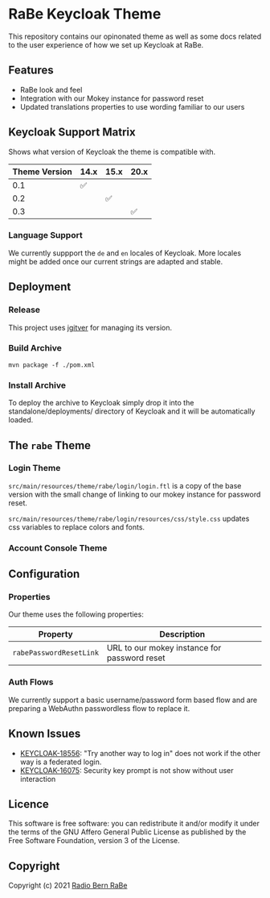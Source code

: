 # RaBe Keycloak Theme

This repository contains our opinonated theme as well as some docs related to
the user experience of how we set up Keycloak at RaBe.

## Features

- RaBe look and feel
- Integration with our Mokey instance for password reset
- Updated translations properties to use wording familiar to our users

## Keycloak Support Matrix

Shows what version of Keycloak the theme is compatible with.

| Theme Version | 14.x | 15.x | 20.x |
| ------------- | ---- | ---- | ---- |
| 0.1           | ✅   |      |      |
| 0.2           |      | ✅   |      |
| 0.3           |      |      | ✅   |

### Language Support

We currently suppport the `de` and `en` locales of Keycloak. More locales might be added once our current strings are adapted and stable.

## Deployment

### Release

This project uses [jgitver](https://jgitver.github.io/) for managing its version.

### Build Archive

```
mvn package -f ./pom.xml
```

### Install Archive

To deploy the archive to Keycloak simply drop it into the standalone/deployments/ directory of Keycloak and it will be automatically loaded.

## The `rabe` Theme

### Login Theme

`src/main/resources/theme/rabe/login/login.ftl` is a copy of the base version with the small change of linking to our mokey instance for password reset.

`src/main/resources/theme/rabe/login/resources/css/style.css` updates css variables to replace colors and fonts.

### Account Console Theme

## Configuration

### Properties

Our theme uses the following properties:

| Property                | Description                                  |
| ----------------------- | -------------------------------------------- |
| `rabePasswordResetLink` | URL to our mokey instance for password reset |

### Auth Flows

We currently support a basic username/password form based flow and are preparing a WebAuthn passwordless flow to replace it.

## Known Issues

- [KEYCLOAK-18556](https://issues.redhat.com/browse/KEYCLOAK-18556): "Try another way to log in" does not work if the other way is a federated login.
- [KEYCLOAK-16075](https://issues.redhat.com/browse/KEYCLOAK-16075): Security key prompt is not show without user interaction

## Licence

This software is free software: you can redistribute it and/or modify it under the terms of the GNU Affero General Public License as published by the Free Software Foundation, version 3 of the License.

## Copyright

Copyright (c) 2021 [Radio Bern RaBe](https://rabe.ch)

